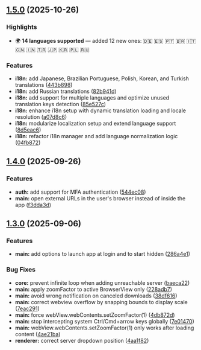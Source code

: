
## [1.5.0](https://git.sync-in.org/sync-in/desktop/compare/v1.4.0...v1.5.0) (2025-10-26)

### Highlights

* 🌍 **14 languages supported** — added 12 new ones: 🇩🇪 🇪🇸 🇵🇹 🇧🇷 🇮🇹 🇨🇳 🇮🇳 🇹🇷 🇯🇵 🇰🇷 🇵🇱 🇷🇺

### Features

* **i18n:** add Japanese, Brazilian Portuguese, Polish, Korean, and Turkish translations ([443b898](https://git.sync-in.org/sync-in/desktop/commit/443b898515bd8d255fd7edc0379c8f7155242ffb))
* **i18n:** add Russian translations ([82b941d](https://git.sync-in.org/sync-in/desktop/commit/82b941d4ba0bfff5c7fabdee4575d7d627f5a250))
* **i18n:** add support for multiple languages and optimize unused translation keys detection ([85e527c](https://git.sync-in.org/sync-in/desktop/commit/85e527cdf2371d90a88527676981130ecbe72a73))
* **i18n:** enhance i18n setup with dynamic translation loading and locale resolution ([a07d8c6](https://git.sync-in.org/sync-in/desktop/commit/a07d8c6c68c74c5adfbd7dd2fda9b1321563f032))
* **i18n:** modularize localization setup and extend language support ([8d5eac6](https://git.sync-in.org/sync-in/desktop/commit/8d5eac64f8c30c56e83490e3eb64d53829b84e56))
* **i18n:** refactor i18n manager and add language normalization logic ([04fb872](https://git.sync-in.org/sync-in/desktop/commit/04fb872037da70a0a9eeafc71d0a0fcf6b24ae84))

## [1.4.0](https://git.sync-in.org/sync-in/desktop/compare/v1.3.0...v1.4.0) (2025-09-26)


### Features

* **auth:** add support for MFA authentication ([544ec08](https://git.sync-in.org/sync-in/desktop/commit/544ec08fc77a4577f81f9a49d2beed853d034a09))
* **main:** open external URLs in the user's browser instead of inside the app ([f3dda3d](https://git.sync-in.org/sync-in/desktop/commit/f3dda3db5e32fcd198208a12aa4454577b0e55ea))

## [1.3.0](https://git.sync-in.org/sync-in/desktop/compare/v1.2.9...v1.3.0) (2025-09-06)


### Features

* **main:** add options to launch app at login and to start hidden ([286a4e1](https://git.sync-in.org/sync-in/desktop/commit/286a4e1cf6ccbe32dfc0703a2925fbeca9aaa993))


### Bug Fixes

* **core:** prevent infinite loop when adding unreachable server ([baeca22](https://git.sync-in.org/sync-in/desktop/commit/baeca22ceeec42c6f09d5562e47e7b8189988443))
* **main:** apply zoomFactor to active BrowserView only ([228adb7](https://git.sync-in.org/sync-in/desktop/commit/228adb75ff92db6800ad8fa4333ca721d96d498c))
* **main:** avoid wrong notification on canceled downloads ([38df616](https://git.sync-in.org/sync-in/desktop/commit/38df6168bdf62eebd4b4bbe883254b81783b7825))
* **main:** correct webview overflow by snapping bounds to display scale ([7eac291](https://git.sync-in.org/sync-in/desktop/commit/7eac2914846db25684bd5e1aca9e467a4f3433fc))
* **main:** force webView.webContents.setZoomFactor(1) ([4db872d](https://git.sync-in.org/sync-in/desktop/commit/4db872d5f6090d9bf926e85f21f4606f33cb2f39))
* **main:** stop intercepting system Ctrl/Cmd+arrow keys globally ([7e01470](https://git.sync-in.org/sync-in/desktop/commit/7e01470baf5f4541c7c6b5506d5cccdfe64912e5))
* **main:** webView.webContents.setZoomFactor(1) only works after loading content ([4ae21ba](https://git.sync-in.org/sync-in/desktop/commit/4ae21ba8d36a2c595a04b5bee220e2fecbe76c0d))
* **renderer:** correct server dropdown position ([4aa1f82](https://git.sync-in.org/sync-in/desktop/commit/4aa1f821b9b09b84c295d579a0a119a0a30c632d))
